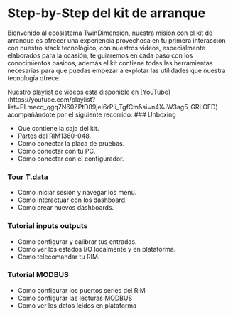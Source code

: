 # Step-by-Step del kit de arranque
<p>Bienvenido al ecosistema TwinDimension, nuestra misión con el kit de arranque es ofrecer una experiencia provechosa en tu primera interacción con nuestro stack tecnológico, con nuestros videos, especialmente elaborados para la ocasión, te guiaremos en cada paso con los conocimientos básicos, además el kit contiene todas las herramientas necesarias para que puedas empezar a explotar las utilidades que nuestra tecnología ofrece.</p>
Nuestro playlist de videos esta disponible en [YouTube](https://youtube.com/playlist?list=PLmecq_qgq7N60ZPtD89jeI6rPIi_TgfCm&si=n4XJW3ag5-GRLOFD) acompañándote por el siguiente recorrido:
### Unboxing

- Que contiene la caja del kit.
- Partes del RIM1360-048.
- Como conectar la placa de pruebas.
- Como conectar con tu PC.
- Como conectar con el configurador.

### Tour T.data

- Como iniciar sesión y navegar los menú.
- Como interactuar con los dashboard.
- Como crear nuevos dashboards.

### Tutorial inputs outputs

- Como configurar y calibrar tus entradas.
- Como ver los estados I/O localmente y en plataforma.
- Como telecomandar tu RIM.

### Tutorial MODBUS

-  Como configurar los puertos series del RIM
- Como configurar las lecturas MODBUS
- Como ver los datos leídos en plataforma

